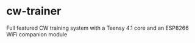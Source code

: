 # cw-trainer
Full featured CW training system with a Teensy 4.1 core and an ESP8266 WiFi companion module
